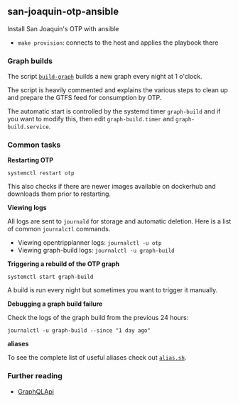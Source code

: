 ## san-joaquin-otp-ansible

Install San Joaquin's OTP with ansible

- `make provision`: connects to the host and applies the playbook there

### Graph builds

The script [`build-graph`](roles/otp_quadlet/templates/build-graph) builds a new graph every night at 1 o'clock.

The script is heavily commented and explains the various steps to clean up and prepare the GTFS feed
for consumption by OTP.

The automatic start is controlled by the systemd timer `graph-build` and if you want to modify
this, then edit `graph-build.timer` and `graph-build.service`.

### Common tasks

**Restarting OTP**

`systemctl restart otp`

This also checks if there are newer images available on dockerhub and downloads
them prior to restarting. 

**Viewing logs**

All logs are sent to `journald` for storage and automatic deletion. Here is
a list of common `journalctl` commands.

- Viewing opentripplanner logs: `journalctl -u otp`
- Viewing graph-build logs: `journalctl -u graph-build`

**Triggering a rebuild of the OTP graph**

`systemctl start graph-build`

A build is run every night but sometimes you want to trigger it manually.

**Debugging a graph build failure**

Check the logs of the graph build from the previous 24 hours:

```
journalctl -u graph-build --since "1 day ago"
```

**aliases**

To see the complete list of useful aliases check out [`alias.sh`](roles/base/templates/alias.sh).

### Further reading

- [GraphQLApi](GraphQLApi.md)
